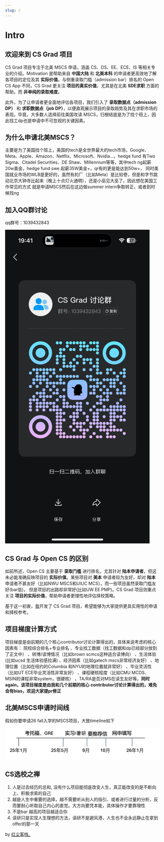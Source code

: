 ```yaml
---
slug: /
---
```


# Intro

## 欢迎来到 CS Grad 项目

CS Grad 项目专注于北美 MSCS 申请，涵盖 CS、DS、EE、ECE、IS 等相关专业的介绍。Motivation 是帮助来自 **中国大陆** 和 **北美本科** 的申请者更高效地了解各项目的定位及其 **实际价值**。与侧重录取门槛（admission bar）排名的 Open CS App 不同，CS Grad 更关注 **项目的真实价值**，尤其是在北美 **SDE求职** 方面的帮助，而 **非单纯的录取难度**。

此外，为了让申请者更全面地评估各项目，我们引入了 **录取数据点（admission DP）** 和 **求职数据点（job DP）**，以便直观展示项目的录取趋势及其在求职市场的表现。毕竟，大多数人选择前往美国攻读 MSCS，归根结底是为了找个班上，因此找工dp也是申请中不可忽视的关键因素。

## 为什么申请北美MSCS？
主要是为了美国找个班上，美国的tech是全世界最大的tech市场，Google、Meta、Apple、Amazon、Netflix、Microsoft、Nvidia...，hedge fund
有Two Sigma、Citadel Securities、DE Shaw、Millennium等等，其中tech ng起薪20w美金，hedge fund swe 起薪35W美金+，qr有的更是能达到50w+，
同时美国就业市场的WLB是更好的，虽然有的厂（比如Meta）是比较卷，但是和字节跳动北京大钟寺比起来（晚上十点灯火通明），还是小巫见大巫了。因此想在美国工作常见的方式
就是申请MSCS然后在这边做summer intern争取转正，或者到时候找ng

## 加入QQ群讨论
qq群号：1039432843

![图片描述](../static/img/csgradqqchat.png)


## CS Grad 与 Open CS 的区别

如前所述，Open CS 主要基于 **录取门槛** 进行排名，尤其针对 **陆本申请者**，但这未必能准确反映项目的 **实际价值**。某些项目对 **美本** 申请者较为友好，却对 **陆本** 申请者不甚友好（比如NWU MSCS和UIUC MCS）。而一些项目虽然录取门槛友好(bar低)，
但是项目的出路却非常好(比如UW EE PMP)。CS Grad 项目则重点关注 **项目的实际价值**，帮助申请者更理性地评估择校策略。

基于这一初衷，[我](https://www.xiaohongshu.com/user/profile/63da5cae000000002702be2e)开发了 CS Grad 项目，希望能够为大家提供更具实用性的申请和择校参考。

## 项目梯度计算方式
项目梯度是由前期的几个核心contributor讨论计算得出的，具体来说考虑的核心因素有：
院校综合排名+专业排名
、专业找工数据（找工数据和dp已经部分放到了正文中）
、转博/读博情况（比如brown scmcs这种适合读博向）
、生活体验(比如ucsd 生活体验感拉满)
、经济因素（比如gatech mscs非常经济友好）
、地理位置（比如在纽约的Columbia 和NYU的地理位置就非常好）
、毕业灵活性（比如UT ECE毕业灵活性非常友好）
、课程硬核程度（比如CMU MCDS、MSIN的课程非常system，很硬核）
、TA/RA是否对MS在读生友好等。**同时again，该项目梯度是由我和几个前期的核心
contributor讨论计算得出的，难免会有bias，欢迎大家提pr修正**

## 北美MSCS申请时间线
假如你要申请26 fall入学的MSCS项目，大致timeline如下

![](/img/applytimeline.png)

## CS选校之禅

1. 人是过去经历的总和, 没有什么项目能彻底改变人生，真正能改变的是不断向上、积极求索的自己
2. 越是人生中重要的选择，越不需要听从别人的指引、或者进行过量的分析，反而要耐心听取自己内心的直觉。大方向要凭本能，具体操作才要靠理性
3. 不是bar 越高的项目越适合你
4. 读研只是实现人生理想的方法，读研不是避风港，人生也不会永远静止在拿到offer的那一天

by [红尘客栈_](https://www.xiaohongshu.com/user/profile/63da5cae000000002702be2e)